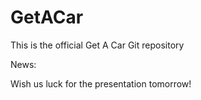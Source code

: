 GetACar
=======

This is the official Get A Car Git repository

News:

Wish us luck for the presentation tomorrow!
